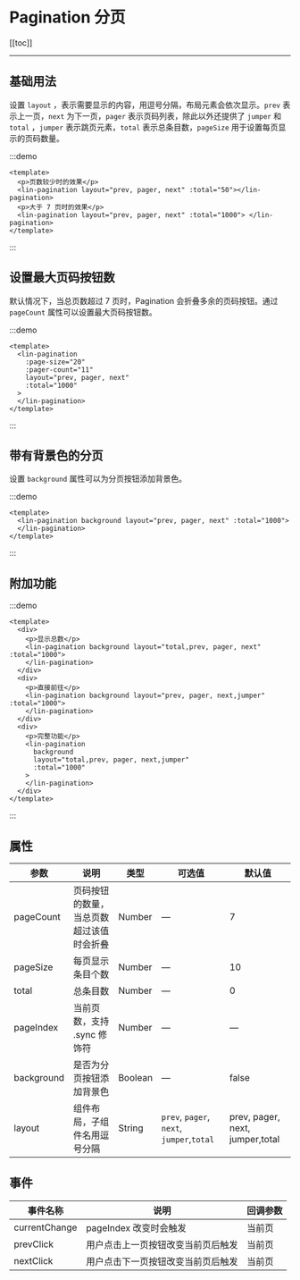 # Pagination 分页

[[toc]]

---

## 基础用法

设置 `layout` ，表示需要显示的内容，用逗号分隔，布局元素会依次显示。`prev` 表示上一页，`next` 为下一页，`pager` 表示页码列表，除此以外还提供了 `jumper` 和 `total` ，`jumper` 表示跳页元素，`total` 表示总条目数，`pageSize` 用于设置每页显示的页码数量。

:::demo

```vue
<template>
  <p>页数较少时的效果</p>
  <lin-pagination layout="prev, pager, next" :total="50"></lin-pagination>
  <p>大于 7 页时的效果</p>
  <lin-pagination layout="prev, pager, next" :total="1000"> </lin-pagination>
</template>
```

:::

## 设置最大页码按钮数

默认情况下，当总页数超过 7 页时，Pagination 会折叠多余的页码按钮。通过 `pageCount` 属性可以设置最大页码按钮数。

:::demo

```vue
<template>
  <lin-pagination
    :page-size="20"
    :pager-count="11"
    layout="prev, pager, next"
    :total="1000"
  >
  </lin-pagination>
</template>
```

:::

## 带有背景色的分页

设置 `background` 属性可以为分页按钮添加背景色。

:::demo

```vue
<template>
  <lin-pagination background layout="prev, pager, next" :total="1000">
  </lin-pagination>
</template>
```

:::

## 附加功能

:::demo

```vue
<template>
  <div>
    <p>显示总数</p>
    <lin-pagination background layout="total,prev, pager, next" :total="1000">
    </lin-pagination>
  </div>
  <div>
    <p>直接前往</p>
    <lin-pagination background layout="prev, pager, next,jumper" :total="1000">
    </lin-pagination>
  </div>
  <div>
    <p>完整功能</p>
    <lin-pagination
      background
      layout="total,prev, pager, next,jumper"
      :total="1000"
    >
    </lin-pagination>
  </div>
</template>
```

:::

## 属性

| 参数       | 说明                                     | 类型    | 可选值                                    | 默认值                          |
| ---------- | ---------------------------------------- | ------- | ----------------------------------------- | ------------------------------- |
| pageCount  | 页码按钮的数量，当总页数超过该值时会折叠 | Number  | —                                         | 7                               |
| pageSize   | 每页显示条目个数                         | Number  | —                                         | 10                              |
| total      | 总条目数                                 | Number  | —                                         | 0                               |
| pageIndex  | 当前页数，支持 .sync 修饰符              | Number  | —                                         | —                               |
| background | 是否为分页按钮添加背景色                 | Boolean | —                                         | false                           |
| layout     | 组件布局，子组件名用逗号分隔             | String  | `prev`, `pager`, `next`, `jumper`,`total` | prev, pager, next, jumper,total |

## 事件

| 事件名称      | 说明                               | 回调参数 |
| ------------- | ---------------------------------- | -------- |
| currentChange | pageIndex 改变时会触发             | 当前页   |
| prevClick     | 用户点击上一页按钮改变当前页后触发 | 当前页   |
| nextClick     | 用户点击下一页按钮改变当前页后触发 | 当前页   |
